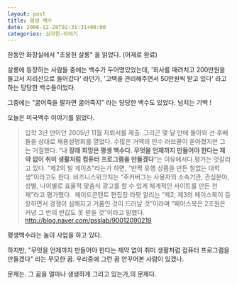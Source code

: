 ```yaml
---
layout: post
title: 평생 백수
date: 2006-12-28T02:31:31+00:00
categories: 심각한-이야기
---
```

한동안 화장실에서 "조용헌 살롱" 을 읽었다. (어제로 완료)

살롱에 등장하는 사람들 중에는 백수가 두어명있었는데, '회사를 때려치고 200만원을 들고서 지리산으로 들어갔다' 라던가, '고택을 관리해주면서 50만원씩 받고 있다' 라고 하는 당당한 백수들이었다.

그중에는 "굶어죽을 팔자면 굶어죽지" 라는 당당한 백수도 있었다. 넘치는 기백 !

오늘은 미국백수 이야기를 읽었다.

<blockquote>

입학 3년 만이던 2005년 11월 자퇴서를 제출. 그리곤 몇 달 만에 돌아와 선·후배들을 상대로 채용설명회를 열었다. 수많은 거액의 인수 러브콜이 쏟아졌지만 그는 거절했다. “내<strong> 장래 희망은 평생 백수다. 무엇을 언제까지 만들어야 한다는 제약 없이 취미 생활처럼 컴퓨터 프로그램을 만들겠다</strong>”는 이유에서다.평가는 엇갈리고 있다. “제2의 빌 게이츠”라는가 하면, “반짝 유행 상품을 만든 철없는 대학생”이라고도 한다. 비즈니스위크지는 “주커버그는 사용자의 소속기관, 관심분야, 성별, 나이별로 효율적 맞춤식 광고를 할 수 있게 체계적인 사이트를 만든 천재”라고 평가했다.  페이드콘텐트 편집장 라팟 알리는 “제2, 제3의 페이스북이 등장하면서 경쟁이 심해지고 거품인 것이 드러날 것”이라며 “페이스북은 2조원은커녕 그 반의 반값도 못 받을 것”이라고 말했다. <a href="http://blog.naver.com/psslab/90012090219" target="bb">http://blog.naver.com/psslab/90012090219</a>
</blockquote>

평생백수라는 놈이 사업을 하고 있다.

하지만, "무엇을 언제까지 만들어야 한다는 제약 없이 취미 생활처럼 컴퓨터 프로그램을 만들겠다" 라는 무모한 꿈. 우리중에 그런 꿈 안꾸어본 사람이 있겠나.

문제는. 그 꿈을 얼마나 생생하게 그리고 있는가,의 문제다.
